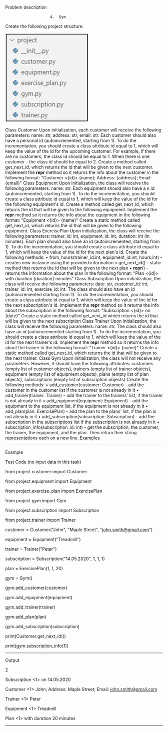 Problem description

                        4.	Gym


Create the following project structure:

![img.png](img.png)

Class Customer
Upon initialization, each customer will receive the following 
parameters: name: str, address: str, email: str. Each customer
should also have a personal id (autoincremented, starting from 1). 
To do the incrementation, you should create a class attribute id equal to 1, 
which will keep the value of the id for the upcoming customer. For example,
if there are no customers, the class id should be equal to 1. When there is 
one customer - the class id should be equal to 2.
Create a method called get_next_id, which returns the id that will be given 
to the next customer.
Implement the __repr__ method so it returns the info about the customer in 
the following format: "Customer <{id}> {name}; Address: {address}; Email: {email}"
Class Equipment
Upon initialization, the class will receive the following
parameters: name: str. Each equipment should also have a
n id (autoincremented, starting from 1). To do the incrementation, you should 
create a class attribute id equal to 1, which will keep the value of the id
for the following equipment's id. 
Create a method called get_next_id, which returns the id that will be given
to the following equipment.
Implement the __repr__ method so it returns the info about the equipment
in the following format: "Equipment <{id}> {name}"
Create a static method called get_next_id, which returns the id that will
be given to the following equipment.
Class ExercisePlan
Upon initialization, the class will receive the following
parameters: trainer_id: int, equipment_id: int, duration: int (in minutes).
Each plan should also have an id (autoincremented, starting from 1). 
To do the incrementation, you should create a class attribute id equal to 1,
which will keep the value of the id for the next plan's id. Create the following methods:
•	from_hours(trainer_id:int, equipment_id:int, hours:int) - creates new
instance using the provided information
•	get_next_id() - static method that returns the id that will be given to the next plan
•	__repr__() - returns the information about the plan in the following 
format: "Plan <{id}> with duration {duration} minutes"
Class Subscription
Upon initialization, the class will receive the following
parameters: date: str, customer_id: int, trainer_id: int, exercise_id: int. 
The class should also have an id (autoincremented starting from 1). To do the 
incrementation, you should create a class attribute id equal to 1, which will
keep the value of the id for the next subscription's id.
Implement the __repr__ method so it returns the info about the subscription in the following format: "Subscription <{id}> on {date}"
Create a static method called get_next_id which returns the id that will be 
given to the next subscription
Class Trainer
Upon initialization, the class will receive the following 
parameters: name: str. The class should also have an id (autoincremented starting from 1). 
To do the incrementation, you should create a class attribute id equal to 1, which will
keep the value of the id for the next trainer's id.
Implement the __repr__ method so it returns the info about the trainer in the following 
format: "Trainer <{id}> {name}"
Create a static method called get_next_id, which returns the id that will be given to the next trainer.
Class Gym
Upon initialization, the class will not receive any parameters. However, it should have 
the following attributes: customers (empty  list of customer objects), trainers 
(empty list of trainer objects), equipment (empty list of equipment objects), plans 
(empty list of plan objects), subscriptions (empty list of subscription objects)
Create the following methods:
•	add_customer(customer: Customer) - add the customer in the customer list if 
the customer is not already in it
•	add_trainer(trainer: Trainer) - add the trainer to the trainers' list, if the
trainer is not already in it
•	add_equipment(equipment: Equipment) - add the equipment to the equipment list,
if the equipment is not already in it
•	add_plan(plan: ExercisePlan) - add the plan to the plans' list, if the plan is not already in it
•	add_subscription(subscription: Subscription) - add the subscription in the
subscriptions list if the subscription is not already in it
•	subscription_info(subscription_id: int) - get the subscription, the customer,
the trainer, the equipment, and the plan. Then return their string representations each on a new line.
Examples






_______________________________________________
Example

Test Code	(no input data in this task)


from project.customer import Customer

from project.equipment import Equipment

from project.exercise_plan import ExercisePlan

from project.gym import Gym

from project.subscription import Subscription

from project.trainer import Trainer

customer = Customer("John", "Maple Street", "john.smith@gmail.com")

equipment = Equipment("Treadmill")

trainer = Trainer("Peter")

subscription = Subscription("14.05.2020", 1, 1, 1)

plan = ExercisePlan(1, 1, 20)

gym = Gym()

gym.add_customer(customer)

gym.add_equipment(equipment)

gym.add_trainer(trainer)

gym.add_plan(plan)

gym.add_subscription(subscription)

print(Customer.get_next_id())

print(gym.subscription_info(1))


_______________________________________________
Output


2

Subscription <1> on 14.05.2020

Customer <1> John; Address: Maple Street; Email: john.smith@gmail.com

Trainer <1> Peter

Equipment <1> Treadmill

Plan <1> with duration 20 minutes





_______________________________________________
